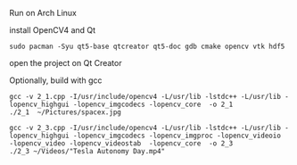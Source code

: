 Run on Arch Linux

install OpenCV4 and Qt
```
sudo pacman -Syu qt5-base qtcreator qt5-doc gdb cmake opencv vtk hdf5
```

open the project on Qt Creator

Optionally, build with gcc
```
gcc -v 2_1.cpp -I/usr/include/opencv4 -L/usr/lib -lstdc++ -L/usr/lib -lopencv_highgui -lopencv_imgcodecs -lopencv_core  -o 2_1
./2_1  ~/Pictures/spacex.jpg

gcc -v 2_3.cpp -I/usr/include/opencv4 -L/usr/lib -lstdc++ -L/usr/lib -lopencv_highgui -lopencv_imgcodecs -lopencv_imgproc -lopencv_videoio  -lopencv_video -lopencv_videostab  -lopencv_core  -o 2_3
./2_3 ~/Videos/"Tesla Autonomy Day.mp4"
```
